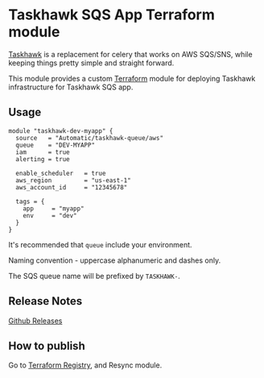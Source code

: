 Taskhawk SQS App Terraform module
=================================

[Taskhawk](https://github.com/Automatic/taskhawk) is a replacement for celery that works on AWS SQS/SNS, while
keeping things pretty simple and straight forward. 

This module provides a custom [Terraform](https://www.terraform.io/) module for deploying Taskhawk 
infrastructure for Taskhawk SQS app.

Usage
-----
```hcl
module "taskhawk-dev-myapp" {
  source   = "Automatic/taskhawk-queue/aws"
  queue    = "DEV-MYAPP"
  iam      = true
  alerting = true

  enable_scheduler   = true
  aws_region         = "us-east-1"
  aws_account_id     = "12345678"

  tags = {
    app     = "myapp"
    env     = "dev"
  }
}
```

It's recommended that `queue` include your environment. 

Naming convention - uppercase alphanumeric and dashes only.

The SQS queue name will be prefixed by `TASKHAWK-`.

## Release Notes

[Github Releases](https://github.com/Automatic/terraform-aws-taskhawk-queue/releases)

## How to publish

Go to [Terraform Registry](https://registry.terraform.io/modules/Automatic/taskhawk-queue/aws), and Resync module.
